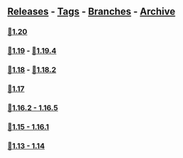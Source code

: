 ## [Releases](https://github.com/InfamousMusicify/Mark-Recall/releases/) - [Tags](https://github.com/InfamousMusicify/Mark-Recall/tags/) - [Branches](https://github.com/InfamousMusicify/Mark-Recall/branches) - [Archive](https://github.com/InfamousMusicify/Mark-Recall/releases/tag/Archive)     


### [🔗1.20](https://github.com/InfamousMusicify/Mark-Recall/releases/download/1.20/MarkRec_V3.6.1-1.20.zip)   

### [🔗1.19](https://github.com/InfamousMusicify/Mark-Recall/releases/download/1.19/MarkRec_V3.6.1-1.19.zip) - [🔗1.19.4](https://github.com/InfamousMusicify/Mark-Recall/releases/download/1.19.4/MarkRec_V3.6.1-1.19.4.zip)   

### [🔗1.18](https://github.com/InfamousMusicify/Mark-Recall/releases/download/1.18/MarkRec_V3.6.1-1.18.zip) - [🔗1.18.2](https://github.com/InfamousMusicify/Mark-Recall/releases/download/1.18.2/MarkRec_V3.6.1-1.18.2.zip)    

### [🔗1.17](https://github.com/InfamousMusicify/Mark-Recall/releases/download/1.17/MarkRec_V3.6.1-1.17.zip)   

### [🔗1.16.2 - 1.16.5](https://github.com/InfamousMusicify/Mark-Recall/releases/download/1.16.2/MarkRec_V3.6.1-1.16.zip)   

### [🔗1.15 - 1.16.1](https://github.com/InfamousMusicify/Mark-Recall/releases/download/1.15-1.16.1/MarkRec_V3.6.1-1.15-16.zip)   

### [🔗1.13 - 1.14](https://github.com/InfamousMusicify/Mark-Recall/releases/download/1.13-1.14/MarkRec_V3.6.1-1.13-14.zip)   

